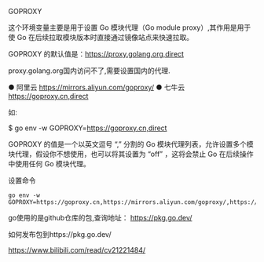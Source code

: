 GOPROXY

这个环境变量主要是用于设置 Go 模块代理（Go module proxy）,其作用是用于使 Go 在后续拉取模块版本时直接通过镜像站点来快速拉取。

GOPROXY 的默认值是：https://proxy.golang.org,direct

proxy.golang.org国内访问不了,需要设置国内的代理.

●  阿里云
https://mirrors.aliyun.com/goproxy/
●  七牛云
https://goproxy.cn,direct

如:

$ go env -w GOPROXY=https://goproxy.cn,direct

GOPROXY 的值是一个以英文逗号 “,” 分割的 Go 模块代理列表，允许设置多个模块代理，假设你不想使用，也可以将其设置为 “off” ，这将会禁止 Go 在后续操作中使用任何 Go 模块代理。

设置命令
```shell 
go env -w GOPROXY=https://goproxy.cn,https://mirrors.aliyun.com/goproxy/,https://goproxy.cn,direct
```


go使用的是github仓库的包,查询地址：
https://pkg.go.dev/

如何发布包到https://pkg.go.dev/

https://www.bilibili.com/read/cv21221484/